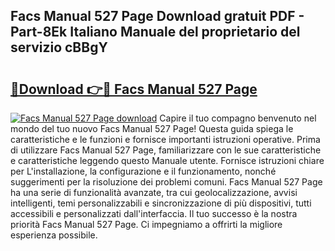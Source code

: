 ## Facs Manual 527 Page Download gratuit PDF - Part-8Ek Italiano Manuale del proprietario del servizio cBBgY

# <h2><a href="http://dfd7dvk.blite.top/?on=Facs+Manual+527+Page">🔗Download 👉🔴 Facs Manual 527 Page</a></h2>

[![Facs Manual 527 Page download](https://i.imgur.com/lujVjoI.png)](http://dfd7dvk.blite.top/?on=Facs+Manual+527+Page)
Capire il tuo compagno benvenuto nel mondo del tuo nuovo Facs Manual 527 Page! Questa guida spiega le caratteristiche e le funzioni e fornisce importanti istruzioni operative. Prima di utilizzare Facs Manual 527 Page, familiarizzare con le sue caratteristiche e caratteristiche leggendo questo Manuale utente. Fornisce istruzioni chiare per L'installazione, la configurazione e il funzionamento, nonché suggerimenti per la risoluzione dei problemi comuni. Facs Manual 527 Page ha una serie di funzionalità avanzate, tra cui geolocalizzazione, avvisi intelligenti, temi personalizzabili e sincronizzazione di più dispositivi, tutti accessibili e personalizzati dall'interfaccia. Il tuo successo è la nostra priorità Facs Manual 527 Page. Ci impegniamo a offrirti la migliore esperienza possibile.
